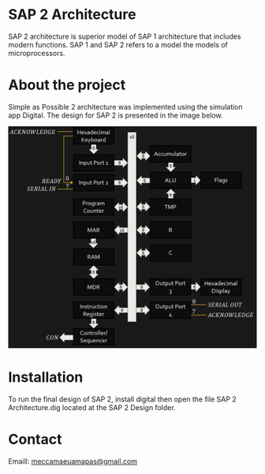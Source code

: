 # SAP 2 Architecture 
 SAP 2 architecture is superior model of SAP 1 architecture that includes modern functions. SAP 1 and SAP 2 refers to a model the models of microprocessors. 

# About the project
Simple as Possible 2 architecture was implemented using the simulation app Digital. The design for SAP 2 is presented in the image below.

![](SAP%202%20Architecture.jpg)
# Installation
To run the final design of SAP 2, install digital then open the file SAP 2 Architecture.dig located at the SAP 2 Design folder. 

# Contact
Emaill: meccamaeuamapas@gmail.com

